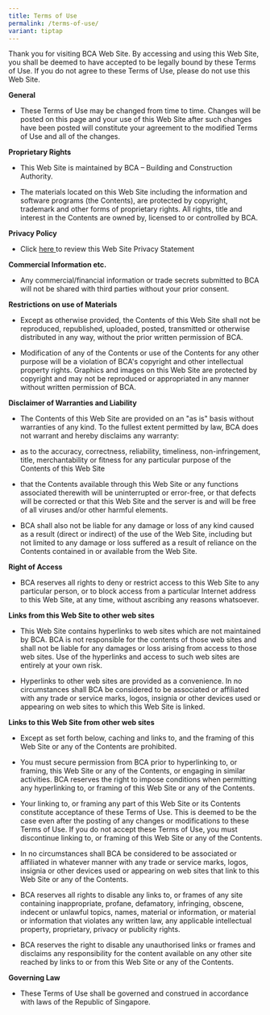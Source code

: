 ```yaml
---
title: Terms of Use
permalink: /terms-of-use/
variant: tiptap
---
```

<p>Thank you for visiting BCA Web Site. By accessing and using this Web Site,
you shall be deemed to have accepted to be legally bound by these Terms
of Use. If you do not agree to these Terms of Use, please do not use this
Web Site.</p>
<p><strong>General</strong>
</p>
<ul data-tight="true" class="tight">
<li>
<p>These Terms of Use may be changed from time to time. Changes will be posted
on this page and your use of this Web Site after such changes have been
posted will constitute your agreement to the modified Terms of Use and
all of the changes.</p>
</li>
</ul>
<p><strong>Proprietary Rights</strong>
</p>
<ul data-tight="true" class="tight">
<li>
<p>This Web Site is maintained by BCA – Building and Construction Authority.</p>
</li>
<li>
<p>The materials located on this Web Site including the information and software
programs (the Contents), are protected by copyright, trademark and other
forms of proprietary rights. All rights, title and interest in the Contents
are owned by, licensed to or controlled by BCA.</p>
</li>
</ul>
<p><strong>Privacy Policy</strong>
</p>
<ul data-tight="true" class="tight">
<li>
<p>Click <a href="/privacy/" rel="noopener noreferrer nofollow" target="_blank">here </a>to
review this Web Site Privacy Statement</p>
</li>
</ul>
<p><strong>Commercial Information etc.</strong>
</p>
<ul data-tight="true" class="tight">
<li>
<p>Any commercial/financial information or trade secrets submitted to BCA
will not be shared with third parties without your prior consent.</p>
</li>
</ul>
<p><strong>Restrictions on use of Materials</strong>
</p>
<ul data-tight="true" class="tight">
<li>
<p>Except as otherwise provided, the Contents of this Web Site shall not
be reproduced, republished, uploaded, posted, transmitted or otherwise
distributed in any way, without the prior written permission of BCA.</p>
</li>
<li>
<p>Modification of any of the Contents or use of the Contents for any other
purpose will be a violation of BCA's copyright and other intellectual property
rights. Graphics and images on this Web Site are protected by copyright
and may not be reproduced or appropriated in any manner without written
permission of BCA.</p>
</li>
</ul>
<p><strong>Disclaimer of Warranties and Liability</strong>
</p>
<ul data-tight="true" class="tight">
<li>
<p>The Contents of this Web Site are provided on an "as is" basis without
warranties of any kind. To the fullest extent permitted by law, BCA does
not warrant and hereby disclaims any warranty:</p>
</li>
<li>
<p>as to the accuracy, correctness, reliability, timeliness, non-infringement,
title, merchantability or fitness for any particular purpose of the Contents
of this Web Site</p>
</li>
<li>
<p>that the Contents available through this Web Site or any functions associated
therewith will be uninterrupted or error-free, or that defects will be
corrected or that this Web Site and the server is and will be free of all
viruses and/or other harmful elements.</p>
</li>
<li>
<p>BCA shall also not be liable for any damage or loss of any kind caused
as a result (direct or indirect) of the use of the Web Site, including
but not limited to any damage or loss suffered as a result of reliance
on the Contents contained in or available from the Web Site.</p>
</li>
</ul>
<p><strong>Right of Access</strong>
</p>
<ul data-tight="true" class="tight">
<li>
<p>BCA reserves all rights to deny or restrict access to this Web Site to
any particular person, or to block access from a particular Internet address
to this Web Site, at any time, without ascribing any reasons whatsoever.</p>
</li>
</ul>
<p><strong>Links from this Web Site to other web sites</strong>
</p>
<ul data-tight="true" class="tight">
<li>
<p>This Web Site contains hyperlinks to web sites which are not maintained
by BCA. BCA is not responsible for the contents of those web sites and
shall not be liable for any damages or loss arising from access to those
web sites. Use of the hyperlinks and access to such web sites are entirely
at your own risk.</p>
</li>
<li>
<p>Hyperlinks to other web sites are provided as a convenience. In no circumstances
shall BCA be considered to be associated or affiliated with any trade or
service marks, logos, insignia or other devices used or appearing on web
sites to which this Web Site is linked.</p>
</li>
</ul>
<p><strong>Links to this Web Site from other web sites</strong>
</p>
<ul data-tight="true" class="tight">
<li>
<p>Except as set forth below, caching and links to, and the framing of this
Web Site or any of the Contents are prohibited.</p>
</li>
<li>
<p>You must secure permission from BCA prior to hyperlinking to, or framing,
this Web Site or any of the Contents, or engaging in similar activities.
BCA reserves the right to impose conditions when permitting any hyperlinking
to, or framing of this Web Site or any of the Contents.</p>
</li>
<li>
<p>Your linking to, or framing any part of this Web Site or its Contents
constitute acceptance of these Terms of Use. This is deemed to be the case
even after the posting of any changes or modifications to these Terms of
Use. If you do not accept these Terms of Use, you must discontinue linking
to, or framing of this Web Site or any of the Contents.</p>
</li>
<li>
<p>In no circumstances shall BCA be considered to be associated or affiliated
in whatever manner with any trade or service marks, logos, insignia or
other devices used or appearing on web sites that link to this Web Site
or any of the Contents.</p>
</li>
<li>
<p>BCA reserves all rights to disable any links to, or frames of any site
containing inappropriate, profane, defamatory, infringing, obscene, indecent
or unlawful topics, names, material or information, or material or information
that violates any written law, any applicable intellectual property, proprietary,
privacy or publicity rights.</p>
</li>
<li>
<p>BCA reserves the right to disable any unauthorised links or frames and
disclaims any responsibility for the content available on any other site
reached by links to or from this Web Site or any of the Contents.</p>
</li>
</ul>
<p><strong>Governing Law</strong>
</p>
<ul data-tight="true" class="tight">
<li>
<p>These Terms of Use shall be governed and construed in accordance with
laws of the Republic of Singapore.</p>
</li>
</ul>
<p></p>